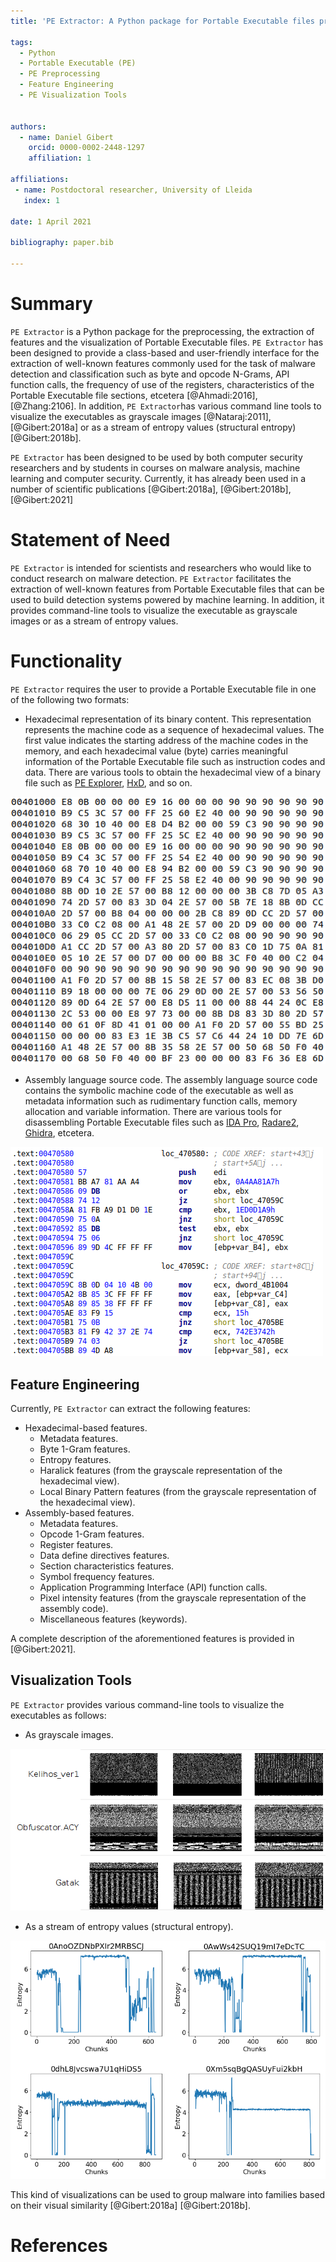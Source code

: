 ```yaml
---
title: 'PE Extractor: A Python package for Portable Executable files processing'

tags:
  - Python
  - Portable Executable (PE)
  - PE Preprocessing
  - Feature Engineering
  - PE Visualization Tools
 
  
authors:
  - name: Daniel Gibert
    orcid: 0000-0002-2448-1297
    affiliation: 1
    
affiliations:
 - name: Postdoctoral researcher, University of Lleida
   index: 1
   
date: 1 April 2021

bibliography: paper.bib

---
```


# Summary

``PE Extractor`` is a Python package for the preprocessing, the extraction of features and the visualization of Portable Executable files. 
``PE Extractor`` has been designed to provide a class-based and user-friendly interface for the extraction of well-known
features commonly used for the task of malware detection and classification such as byte and opcode N-Grams, API function calls, 
the frequency of use of the registers, characteristics of the Portable Executable file sections, etcetera [@Ahmadi:2016], [@Zhang:2106]. 
In addition, ``PE Extractor``has various command line tools to visualize the executables as grayscale images [@Nataraj:2011], [@Gibert:2018a]
or as a stream of entropy values (structural entropy) [@Gibert:2018b].

``PE Extractor`` has been designed to be used by both computer security researchers and by students in courses on malware analysis,
machine learning and computer security. Currently, it has already been used in a number of scientific publications [@Gibert:2018a], [@Gibert:2018b], [@Gibert:2021] 


# Statement of Need

``PE Extractor`` is intended for scientists and researchers who would like to conduct research on malware detection. 
``PE Extractor`` facilitates the extraction of well-known features from Portable Executable files that can be used to build
detection systems powered by machine learning. In addition, it provides command-line tools to visualize the executable
as grayscale images or as a stream of entropy values.

# Functionality
``PE Extractor`` requires the user to provide a Portable Executable file in one of the following two formats:

- Hexadecimal representation of its binary content. This representation represents the machine code as a sequence of 
hexadecimal values. The first value indicates the starting address of the machine codes in the memory, and each 
hexadecimal value (byte) carries meaningful information of the Portable Executable file such as instruction codes
and data. There are various tools to obtain the hexadecimal view of a binary file such as [PE Explorer](http://www.heaventools.com/flexhex-hex-editor.htm), [HxD](https://mh-nexus.de/en/hxd/), and so on.

![hexadecimal_view](./docs/hex_view.png)

- Assembly language source code. The  assembly language source code contains the symbolic machine code of the executable
 as well as metadata information such as rudimentary function calls, memory allocation and variable information. 
 There are various tools for disassembling Portable Executable files such as [IDA Pro](https://www.hex-rays.com/products/ida/), 
 [Radare2](https://rada.re/n/), [Ghidra](https://ghidra-sre.org/), etcetera.

![assembly_view](./docs/asm_view.png)

## Feature Engineering
Currently, ``PE Extractor`` can extract the following features:

- Hexadecimal-based features.
    - Metadata features.
    - Byte 1-Gram features.
    - Entropy features.
    - Haralick features (from the grayscale representation of the hexadecimal view).
    - Local Binary Pattern features (from the grayscale representation of the hexadecimal view).
- Assembly-based features.
    - Metadata features.
    - Opcode 1-Gram features.
    - Register features.
    - Data define directives features.
    - Section characteristics features.
    - Symbol frequency features.
    - Application Programming Interface (API) function calls.
    - Pixel intensity features (from the grayscale representation of the assembly code).
    - Miscellaneous features (keywords).

A complete description of the aforementioned features is provided in [@Gibert:2021]. 

## Visualization Tools
``PE Extractor`` provides various command-line tools to visualize the executables as follows:

- As grayscale images.

![hexadecimal_view](./docs/grayscale_images_kelihos_obfuscator_gatak.png)

- As a stream of entropy values (structural entropy).

![assembly_view](./docs/ramnit_gatak_entropy_families_comparison_small.png)

This kind of visualizations can be used to group malware into families based on their visual similarity [@Gibert:2018a] [@Gibert:2018b].

# References

